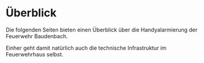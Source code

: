 # Überblick

Die folgenden Seiten bieten einen Überblick über die Handyalarmierung der Feuerwehr Baudenbach.

Einher geht damit natürlich auch die technische Infrastruktur im Feuerwehrhaus selbst.